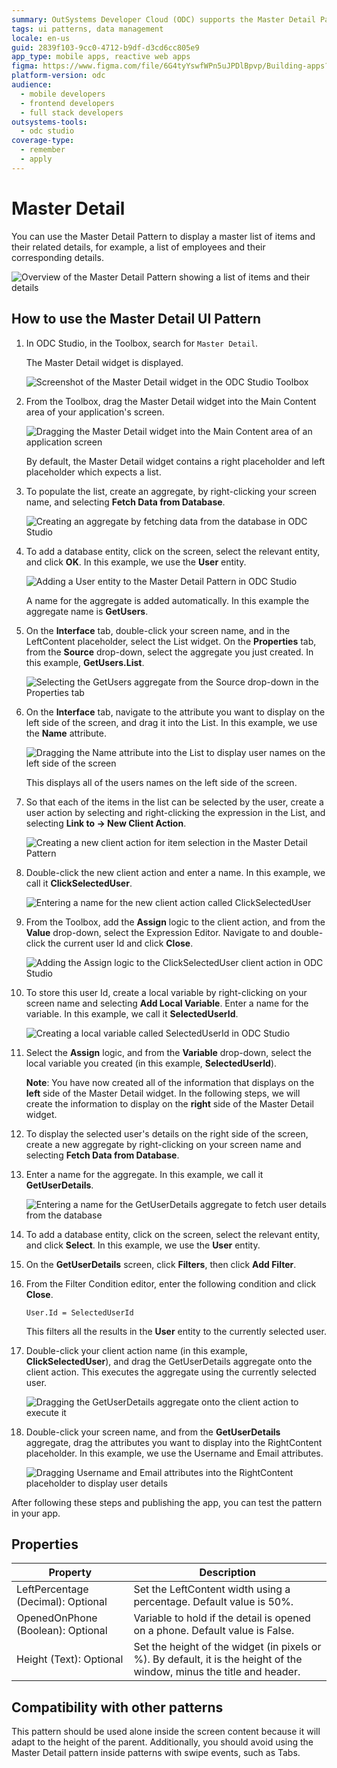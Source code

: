 ```yaml
---
summary: OutSystems Developer Cloud (ODC) supports the Master Detail Pattern for displaying lists and their details in applications.
tags: ui patterns, data management
locale: en-us
guid: 2839f103-9cc0-4712-b9df-d3cd6cc805e9
app_type: mobile apps, reactive web apps
figma: https://www.figma.com/file/6G4tyYswfWPn5uJPDlBpvp/Building-apps?type=design&node-id=3203%3A9323&t=ZwHw8hXeFhwYsO5V-1
platform-version: odc
audience:
  - mobile developers
  - frontend developers
  - full stack developers
outsystems-tools:
  - odc studio
coverage-type:
  - remember
  - apply
---
```


# Master Detail

You can use the Master Detail Pattern to display a master list of items and their related details, for example, a list of employees and their corresponding details.

![Overview of the Master Detail Pattern showing a list of items and their details](images/masterdetail-2.png "Master Detail Pattern Overview")

## How to use the Master Detail UI Pattern

1. In ODC Studio, in the Toolbox, search for `Master Detail`.

    The Master Detail widget is displayed.

    ![Screenshot of the Master Detail widget in the ODC Studio Toolbox](images/masterdetail-5-ss.png "Master Detail Widget in ODC Studio Toolbox")

1. From the Toolbox, drag the Master Detail widget into the Main Content area of your application's screen.

    ![Dragging the Master Detail widget into the Main Content area of an application screen](images/masterdetail-1-ss.png "Dragging Master Detail Widget")

    By default, the Master Detail widget contains a right placeholder and left placeholder which expects a list.

1. To populate the list, create an aggregate, by right-clicking your screen name, and selecting **Fetch Data from Database**.

    ![Creating an aggregate by fetching data from the database in ODC Studio](images/masterdetail-13-ss.png "Creating an Aggregate")

1. To add a database entity, click on the screen, select the relevant entity, and click **OK**. In this example, we use the **User** entity.

    ![Adding a User entity to the Master Detail Pattern in ODC Studio](images/masterdetail-3-ss.png "Adding a Database Entity")

    A name for the aggregate is added automatically. In this example the aggregate name is **GetUsers**.

1. On the **Interface** tab, double-click your screen name, and in the LeftContent placeholder, select the List widget. On the **Properties** tab, from the **Source** drop-down, select the aggregate you just created. In this example, **GetUsers.List**.

    ![Selecting the GetUsers aggregate from the Source drop-down in the Properties tab](images/masterdetail-4-ss.png "Selecting an Aggregate")

1. On the **Interface** tab, navigate to the attribute you want to display on the left side of the screen, and drag it into the List. In this example, we use the **Name** attribute.

    ![Dragging the Name attribute into the List to display user names on the left side of the screen](images/masterdetail-14-ss.png "Dragging Attribute into List")

    This displays all of the users names on the left side of the screen.

1. So that each of the items in the list can be selected by the user, create a user action by selecting and right-clicking the expression in the List, and selecting **Link to -> New Client Action**.  

    ![Creating a new client action for item selection in the Master Detail Pattern](images/masterdetail-6-ss.png "Creating a Client Action")

1. Double-click the new client action and enter a name. In this example, we call it **ClickSelectedUser**.

    ![Entering a name for the new client action called ClickSelectedUser](images/masterdetail-7-ss.png "Naming the Client Action")

1. From the Toolbox, add the **Assign** logic to the client action, and from the  **Value** drop-down, select the Expression Editor. Navigate to and double-click the current user Id and click **Close**.

    ![Adding the Assign logic to the ClickSelectedUser client action in ODC Studio](images/masterdetail-8-ss.png "Adding Assign Logic to Client Action")

1. To store this user Id, create a local variable by right-clicking on your screen name and selecting **Add Local Variable**. Enter a name for the variable. In this example, we call it **SelectedUserId**.

    ![Creating a local variable called SelectedUserId in ODC Studio](images/masterdetail-9-ss.png "Creating a Local Variable")

1. Select the **Assign** logic, and from the **Variable** drop-down, select the local variable you created (in this example, **SelectedUserId**).

    **Note**: You have now created all of the information that displays on the **left** side of the Master Detail widget. In the following steps, we will create the information to display on the **right** side of the Master Detail widget.

1. To display the selected user's details on the right side of the screen, create a new aggregate by right-clicking on your screen name and selecting **Fetch Data from Database**.

1. Enter a name for the aggregate. In this example, we call it **GetUserDetails**.

    ![Entering a name for the GetUserDetails aggregate to fetch user details from the database](images/masterdetail-11-ss.png "Naming the GetUserDetails Aggregate")

1. To add a database entity, click on the screen, select the relevant entity, and click **Select**. In this example, we use the **User** entity.

1. On the **GetUserDetails** screen, click **Filters**, then click **Add Filter**.

1. From the Filter Condition editor, enter the following condition and click **Close**.

    `User.Id = SelectedUserId`

    This filters all the results in the **User** entity to the currently selected user.

1. Double-click your client action name (in this example, **ClickSelectedUser**), and drag the GetUserDetails aggregate onto the client action. This executes the aggregate using the currently selected user.

    ![Dragging the GetUserDetails aggregate onto the client action to execute it](images/masterdetail-10-ss.png "Dragging GetUserDetails Aggregate")

1. Double-click your screen name, and from the **GetUserDetails** aggregate, drag the attributes you want to display into the RightContent placeholder. In this example, we use the Username and Email attributes.

    ![Dragging Username and Email attributes into the RightContent placeholder to display user details](images/masterdetail-12-ss.png "Dragging Attributes for Display")

After following these steps and publishing the app, you can test the pattern in your app.

## Properties

| Property                           | Description                                                                                                            |
|------------------------------------|------------------------------------------------------------------------------------------------------------------------|
| LeftPercentage (Decimal): Optional | Set the LeftContent width using a percentage. Default value is 50%.                                                    |
| OpenedOnPhone (Boolean): Optional  | Variable to hold if the detail is opened on a phone. Default value is False.                                           |
| Height (Text): Optional            | Set the height of the widget (in pixels or %). By default, it is the height of the window, minus the title and header. |

## Compatibility with other patterns

This pattern should be used alone inside the screen content because it will adapt to the height of the parent. Additionally, you should avoid using the Master Detail pattern inside patterns with swipe events, such as Tabs.
